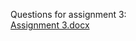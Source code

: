 Questions for assignment 3:<br/>
[Assignment 3.docx](https://github.com/chauyingjia/Year-1_sem-1/files/13876034/Assignment.3.docx)
